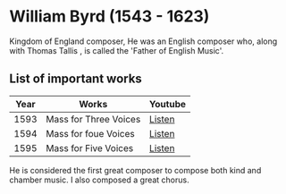 # William Byrd (1543 - 1623)

Kingdom of England composer,
He was an English composer who, along with Thomas Tallis , is called the 'Father of English Music'.

## List of important works

|Year|Works                |Youtube                                                   |
|----|---------------------|----------------------------------------------------------|
|1593|Mass for Three Voices|[Listen](https://youtu.be/1Am1PQ0p39w?si=wKRyZIhAjALNP17q)|
|1594|Mass for foue Voices |[Listen](https://youtu.be/VXeT2HWpwc4?si=MNu72krpx4WXHE9G)|
|1595|Mass for Five Voices |[Listen](https://youtu.be/4ZSB0WTyIrg?si=QHn0Pjyy9KqYjg8E)|

He is considered the first great composer to compose both kind and chamber music. I also composed a great chorus.
